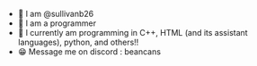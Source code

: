 * :wave: I am @sullivanb26
* :eyes: I am a programmer
* :rat: I currently am programming in C++, HTML (and its assistant languages), python, and others!! 
* :grin: Message me on discord : beancans